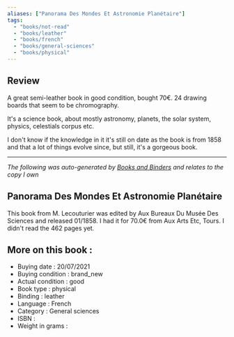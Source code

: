 ```yaml
---
aliases: ["Panorama Des Mondes Et Astronomie Planétaire"] 
tags: 
  - "books/not-read" 
  - "books/leather" 
  - "books/french"
  - "books/general-sciences"
  - "books/physical"
---
```

## Review
A great semi-leather book in good condition, bought 70€. 24 drawing boards that seem to be chromography. 

It's a science book, about mostly astronomy, planets, the solar system, physics, celestials corpus etc. 

I don't know if the knowledge in it it's still on date as the book is from 1858 and that a lot of things evolve since, but still, it's a gorgeous book. 

---
_The following was auto-generated by [Books and Binders](Books%20and%20Binders.md) and relates to the copy I own_
## Panorama Des Mondes Et Astronomie Planétaire
This book from M. Lecouturier was edited by Aux Bureaux Du Musée Des Sciences and released 01/1858. I had it for 70.0€ from Aux Arts Etc, Tours. I didn't read the 462 pages yet.

## More on this book :
- Buying date : 20/07/2021
- Buying condition : brand_new
- Actual condition : good
- Book type : physical
- Binding : leather
- Language : French
- Category : General sciences
- ISBN : 
- Weight in grams : 

